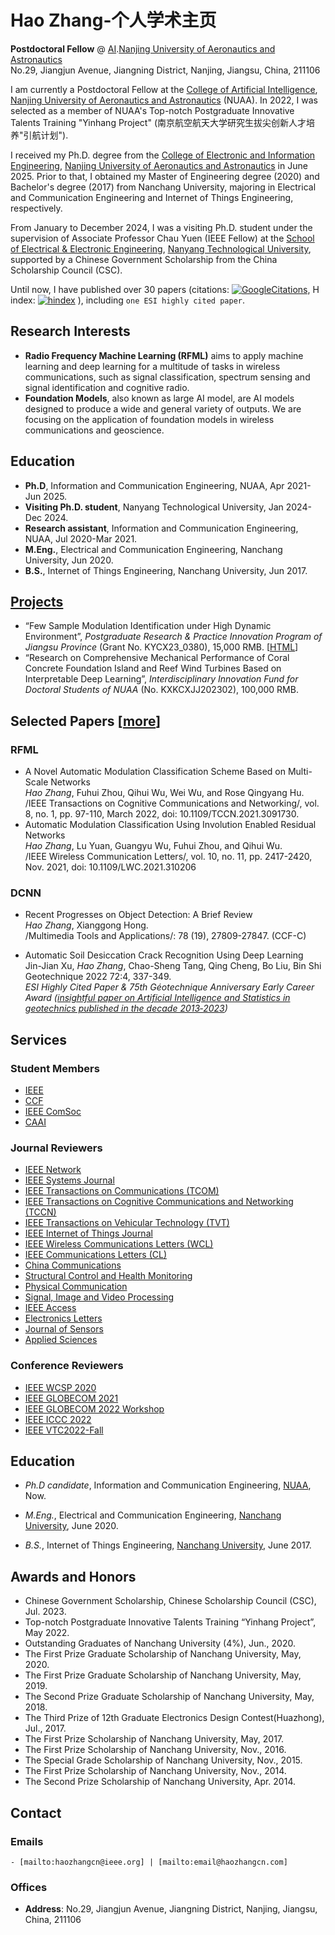 # Hao Zhang-个人学术主页


**Postdoctoral Fellow** @ [AI](https://ai.nuaa.edu.cn/).[Nanjing University of Aeronautics and Astronautics](http://www.nuaa.edu.cn)<br>
No.29, Jiangjun Avenue, Jiangning District, Nanjing, Jiangsu, China, 211106<br>

I am currently a Postdoctoral Fellow at the [College of Artificial Intelligence](https://ai.nuaa.edu.cn),  [Nanjing University of Aeronautics and Astronautics](http://www.nuaa.edu.cn) (NUAA). In 2022, I was selected as a member of NUAA's Top-notch Postgraduate Innovative Talents Training "Yinhang Project" (南京航空航天大学研究生拔尖创新人才培养"引航计划").

I received my Ph.D. degree from the [College of Electronic and Information Engineering](http://ceie.nuaa.edu.cn/), [Nanjing University of Aeronautics and Astronautics](http://www.nuaa.edu.cn) in June 2025. Prior to that, I obtained my Master of Engineering degree (2020) and Bachelor's degree (2017) from Nanchang University, majoring in Electrical and Communication Engineering and Internet of Things Engineering, respectively.

From January to December 2024, I was a visiting Ph.D. student under the supervision of Associate Professor Chau Yuen (IEEE Fellow) at the [School of Electrical & Electronic Engineering](https://www.ntu.edu.sg/eee), [Nanyang Technological University](https://www.ntu.edu.sg/), supported by a Chinese Government Scholarship from the China Scholarship Council (CSC).

Until now, I have published over 30 papers (citations: [![GoogleCitations](https://img.shields.io/endpoint?logo=Google%20Scholar&url=https://cdn.jsdelivr.net/gh/haozhangcn/haozhangcn.github.io@gs/citation.json&labelColor=f6f6f6&color=9cf&style=flat&label=citations)](https://scholar.google.com/citations?user=zs9DkEAAAAAJ), H index: [![hindex](https://img.shields.io/endpoint?logo=Google%20Scholar&url=https%3A%2F%2Fcdn.jsdelivr.net%2Fgh%2Fhaozhangcn%2Fhaozhangcn.github.io@gs%2Fh.json&labelColor=f6f6f6&color=9cf&style=flat&label=H-index)](https://scholar.google.com/citations?user=zs9DkEAAAAAJ) ), including `one ESI highly cited paper`.


## Research Interests
- **Radio Frequency Machine Learning (RFML)** aims to apply machine learning and deep learning for a multitude of tasks in wireless communications, such as signal classification, spectrum sensing and signal identification and cognitive radio.
- **Foundation Models**, also known as large AI model, are AI models designed to produce a wide and general variety of outputs. We are focusing on the application of foundation models in wireless communications and geoscience.


## Education
- **Ph.D**, Information and Communication Engineering, NUAA, Apr 2021-Jun 2025.
- **Visiting Ph.D. student**, Nanyang Technological University, Jan 2024-Dec 2024.
- **Research assistant**, Information and Communication Engineering, NUAA, Jul 2020-Mar 2021.
- **M.Eng.**, Electrical and Communication Engineering, Nanchang University, Jun 2020.
- **B.S.**, Internet of Things Engineering, Nanchang University, Jun 2017.

## <a href="{{ '/projects/' | relative_url }}" style="color: inherit" >Projects</a>
- “Few Sample Modulation Identification under High Dynamic Environment”, *Postgraduate Research & Practice Innovation Program of Jiangsu Province* (Grant No. KYCX23_0380), 15,000 RMB. [[HTML](/projects/fsamc/)]
- “Research on Comprehensive Mechanical Performance of Coral Concrete Foundation Island and Reef Wind Turbines Based on Interpretable Deep Learning”, *Interdisciplinary Innovation Fund for Doctoral Students of NUAA* (No. KXKCXJJ202302), 100,000 RMB.




## Selected Papers \[[more](https://haozhangcn.github.io/pubs.html)\]

### RFML
- A Novel Automatic Modulation Classification Scheme Based on Multi-Scale Networks<br>
  *Hao Zhang*, Fuhui Zhou, Qihui Wu, Wei Wu, and Rose Qingyang Hu.<br>
  /IEEE Transactions on Cognitive Communications and Networking/, vol. 8, no. 1, pp. 97-110, March 2022, doi: 10.1109/TCCN.2021.3091730.
- Automatic Modulation Classification Using Involution Enabled Residual Networks<br>
  *Hao Zhang*, Lu Yuan, Guangyu Wu, Fuhui Zhou, and Qihui Wu.<br>
  /IEEE Wireless Communication Letters/, vol. 10, no. 11, pp. 2417-2420, Nov. 2021, doi: 10.1109/LWC.2021.310206

### DCNN
- Recent Progresses on Object Detection: A Brief Review<br>
  *Hao Zhang*, Xianggong Hong.<br>
  /Multimedia Tools and Applications/: 78 (19), 27809-27847. (CCF-C)

- Automatic Soil Desiccation Crack Recognition Using Deep Learning<br>
  Jin-Jian Xu, *Hao Zhang*, Chao-Sheng Tang, Qing Cheng, Bo Liu, Bin Shi<br>
  Geotechnique 2022 72:4, 337-349.<br>
  *ESI Highly Cited Paper & 75th Géotechnique Anniversary Early Career Award ([insightful paper on Artificial Intelligence and Statistics in geotechnics published in the decade 2013‑2023](https://www.icevirtuallibrary.com/page/ice-news/geot75anniversaryprogramme))*


## Services
### Student Members
- [IEEE](https://www.ieee.org/ )
- [CCF](https://www.ccf.org.cn)
- [IEEE ComSoc](https://www.comsoc.org)
- [CAAI](https://www.caai.cn/)

### Journal Reviewers
- [IEEE Network](https://www.comsoc.org/publications/magazines/ieee-network)
- [IEEE Systems Journal](https://ieeesystemsjournal.org)
- [IEEE Transactions on Communications (TCOM)](https://www.comsoc.org/publications/journals/ieee-tcom)
- [IEEE Transactions on Cognitive Communications and Networking (TCCN)](https://www.comsoc.org/publications/journals/ieee-tccn)
- [IEEE Transactions on Vehicular Technology (TVT)](https://vtsociety.org/publication/ieee-transactions-vehicular-technology)
- [IEEE Internet of Things Journal](https://ieee-iotj.org)
- [IEEE Wireless Communications Letters (WCL)](https://www.comsoc.org/publications/journals/ieee-wcl)
- [IEEE Communications Letters (CL)](https://www.comsoc.org/publications/journals/ieee-comml)
- [China Communications](http://www.cic-chinacommunications.cn/EN/volumn/home.shtml)
- [ Structural Control and Health Monitoring](https://www.hindawi.com/journals/schm)
- [ Physical Communication](https://www.journals.elsevier.com/physical-communication)
- [ Signal, Image and Video Processing](https://www.springer.com/journal/11760) 
- [ IEEE Access](https://ieeeaccess.ieee.org/)
- [ Electronics Letters](https://digital-library.theiet.org/content/journals/el) 
- [ Journal of Sensors](https://www.hindawi.com/journals/js/) 
- [ Applied Sciences](https://www.mdpi.com/journal/applsci)

### Conference Reviewers
- [ IEEE WCSP 2020](http://www.ic-wcsp.org)
- [ IEEE GLOBECOM 2021](https://globecom2021.ieee-globecom.org) 
- [ IEEE GLOBECOM 2022 Workshop](https://globecom2022.ieee-globecom.org) 
- [ IEEE ICCC 2022](https://iccc2022.ieee-iccc.org) 
- [IEEE VTC2022-Fall](https://vtc2022fall.trackchair.com)

## Education
- *Ph.D candidate*, Information and Communication Engineering, [NUAA](http://www.nuaa.edu.cn), Now.

- *M.Eng.*, Electrical and Communication Engineering, [Nanchang University](http://www.ncu.edu.cn), June 2020.

- *B.S.*, Internet of Things Engineering, [Nanchang University](http://www.ncu.edu.cn), June 2017.

## Awards and Honors
- Chinese Government Scholarship, Chinese Scholarship Council (CSC), Jul. 2023.
- Top-notch Postgraduate Innovative Talents Training “Yinhang Project”, May 2022.
- Outstanding Graduates of Nanchang University (4%), Jun., 2020.
- The First Prize Graduate Scholarship of Nanchang University, May, 2020.
- The First Prize Graduate Scholarship of Nanchang University, May, 2019.
- The Second Prize Graduate Scholarship of Nanchang University, May, 2018.
- The Third Prize of 12th Graduate Electronics Design Contest(Huazhong), Jul., 2017.
- The First Prize Scholarship of Nanchang University, May, 2017.
- The First Prize Scholarship of Nanchang University, Nov., 2016.
- The Special Grade Scholarship of Nanchang University, Nov., 2015.
- The First Prize Scholarship of Nanchang University, Nov., 2014.
- The Second Prize Scholarship of Nanchang University, Apr. 2014.

## Contact
### Emails 
    - [mailto:haozhangcn@ieee.org] | [mailto:email@haozhangcn.com] 

### Offices
- **Address**: No.29, Jiangjun Avenue, Jiangning District, Nanjing, Jiangsu, China, 211106

